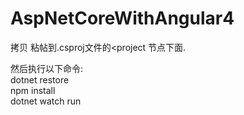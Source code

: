 # AspNetCoreWithAngular4

拷贝
<ItemGroup>
    <DotNetCliToolReference Include="Microsoft.DotNet.Watcher.Tools" Version="2.0.0" />
</ItemGroup>
粘帖到.csproj文件的<project 节点下面. 

然后执行以下命令:<br/>
dotnet restore <br/>
npm install <br/>
dotnet watch run <br/>